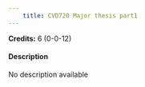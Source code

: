 ```yaml
---
    title: CVD720 Major thesis part1
---
```

**Credits:** 6 (0-0-12)



#### Description 
No description available